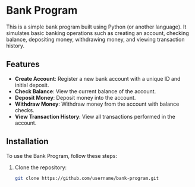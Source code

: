 # Bank Program

This is a simple bank program built using Python (or another language). It simulates basic banking operations such as creating an account, checking balance, depositing money, withdrawing money, and viewing transaction history.

## Features

- **Create Account**: Register a new bank account with a unique ID and initial deposit.
- **Check Balance**: View the current balance of the account.
- **Deposit Money**: Deposit money into the account.
- **Withdraw Money**: Withdraw money from the account with balance checks.
- **View Transaction History**: View all transactions performed in the account.

## Installation

To use the Bank Program, follow these steps:

1. Clone the repository:
   ```bash
   git clone https://github.com/username/bank-program.git
